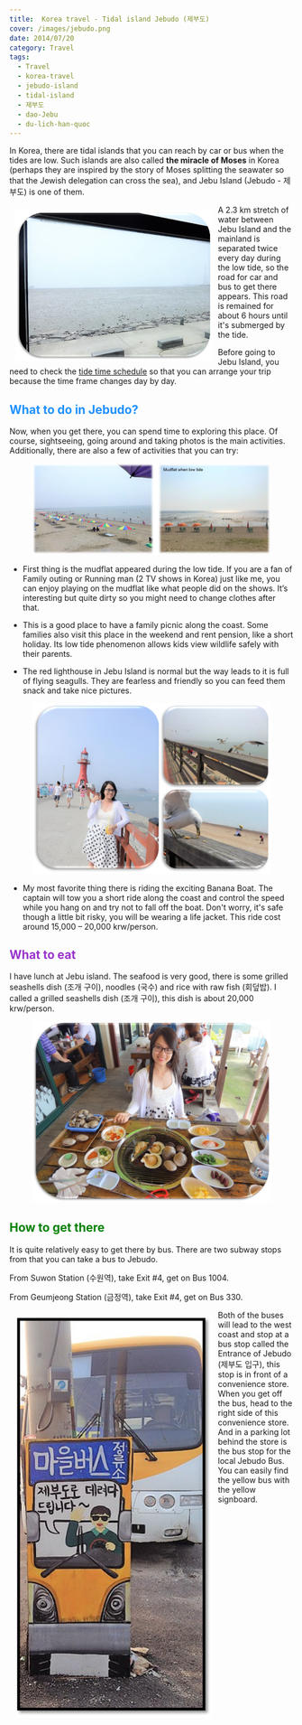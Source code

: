```yaml
---
title:  Korea travel - Tidal island Jebudo (제부도)
cover: /images/jebudo.png
date: 2014/07/20
category: Travel
tags:
  - Travel
  - korea-travel
  - jebudo-island
  - tidal-island
  - 제부도
  - dao-Jebu
  - du-lich-han-quoc
---
```


In Korea, there are tidal islands that you can reach by car or bus when the tides are low. Such islands are also called **the miracle of Moses** in Korea (perhaps they are inspired by the story of Moses splitting the seawater so that the Jewish delegation can cross the sea), and Jebu Island (Jebudo - 제부도) is one of them.

<img align="left" style="width: 350px; padding: 10px" src="./jebu1.png"> A 2.3 km stretch of water between Jebu Island and the mainland is separated twice every day during the low tide, so the road for car and bus to get there appears. This road is remained for about 6 hours until it's submerged by the tide. 


Before going to Jebu Island, you need to check the <a href="http://www.myjebudo.com/calender/calender/calender.php?year=2018&month=1#" target="_blank">tide time schedule</a> so that you can arrange your trip because the time frame changes day by day.


## <span style="color:dodgerblue"> What to do in Jebudo? </span>

Now, when you get there, you can spend time to exploring this place. Of course, sightseeing, going around and taking photos is the main activities. Additionally, there are also a few of activities that you can try:

<figure>
  <img style="text-align: center" src="./jebu2.png">
  <figcaption></figcaption>
</figure>

  * First thing is the mudflat appeared during the low tide. If you are a fan of Family outing or Running man (2 TV shows in Korea) just like me, you can enjoy playing on the mudflat like what people did on the shows. It’s interesting but quite dirty so you might need to change clothes after that. 

  * This is a good place to have a family picnic along the coast. Some families also visit this place in the weekend and rent pension, like a short holiday. Its low tide phenomenon allows kids view wildlife safely with their parents.

  * The red lighthouse in Jebu Island is normal but the way leads to it is full of flying seagulls. They are fearless and friendly so you can feed them snack and take nice pictures. 

<figure>
  <img style="text-align: center" src="./jebu3.png">
  <figcaption></figcaption>
</figure>

  * My most favorite thing there is riding the exciting Banana Boat. The captain will tow you a short ride along the coast and control the speed while you hang on and try not to fall off the boat. Don't worry, it's safe though a little bit risky, you will be wearing a life jacket. This ride cost around 15,000 – 20,000 krw/person.


## <span style="color:darkorchid"> What to eat </span>

I have lunch at Jebu island. The seafood is very good, there is some grilled seashells dish (조개 구이), noodles (국수) and rice with raw fish (회덮밥). I called a grilled seashells dish (조개 구이), this dish is about 20,000 krw/person.

<figure>
  <img style="text-align: center" src="./jebu4.png">
  <figcaption></figcaption>
</figure>

## <span style="color:green"> How to get there </span>

It is quite relatively easy to get there by bus. There are two subway stops from that you can take a bus to Jebudo. 

From Suwon Station (수원역), take Exit #4, get on Bus 1004.

From Geumjeong Station (금정역), take Exit #4, get on Bus 330.

<img align="left" style="width: 350px; padding: 10px" src="./jebu6.png"> Both of the buses will lead to the west coast and stop at a bus stop called the Entrance of Jebudo (제부도 입구), this stop is in front of a convenience store. When you get off the bus, head to the right side of this convenience store. And in a parking lot behind the store is the bus stop for the local Jebudo Bus. You can easily find the yellow bus with the yellow signboard.